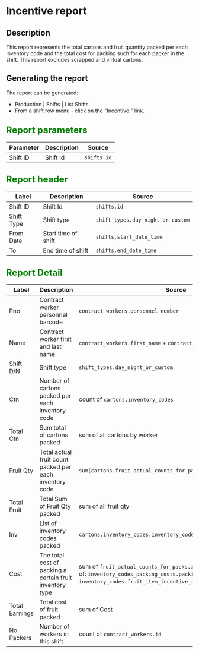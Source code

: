 # Incentive report

## Description
This report represents the total cartons and fruit quantity packed per each  inventory code
and the total cost  for packing such for each packer in the shift.
This report excludes scrapped and virtual cartons.

## Generating the report
The report can be generated:

* Production | Shifts | List Shifts
* From a shift row menu  - click on the "Incentive " link.


## <font color="green" font size = "5">Report parameters</font>
| Parameter | Description | Source |
| ----- | ----------- | ------ |
|  Shift ID  |Shift Id | `shifts.id` |
## <font color="green" font size = "5">Report header</font>
| Label | Description | Source |
| ----- | ----------- | ------ |
|  Shift ID  |Shift Id | `shifts.id` |
|  Shift Type | Shift type| `shift_types.day_night_or_custom` |
|  From Date |Start time of shift | `shifts.start_date_time` |
|  To |End time of shift | `shifts.end_date_time` |
## <font color="green" font size = "5">Report Detail</font>
| Label | Description | Source                                                                                                                                                                                   |
| ----- | ----------- |------------------------------------------------------------------------------------------------------------------------------------------------------------------------------------------|
|  Pno |Contract worker personnel barcode | `contract_workers.personnel_number`                                                                                                                                                      |
|  Name |Contract worker first and last name | `contract_workers.first_name`  +  `contract_workers.last_name`                                                                                                                           |
|  Shift D/N |Shift type| `shift_types.day_night_or_custom`                                                                                                                                                        |
|  Ctn |Number of cartons  packed  per each inventory code| count of `cartons.inventory_codes`                                                                                                                                                       |
|  Total Ctn |Sum total of cartons packed  | sum of all cartons by worker                                                                                                                                                             |
|  Fruit Qty |Total actual fruit count  packed  per each inventory code | `sum(cartons.fruit_actual_counts_for_packs.actual_count_for_pack)`                                                                                                                       |
|  Total Fruit |Total Sum of  Fruit Qty packed| sum of all fruit qty                                                                                                                                                                     |
|  Inv | List of inventory codes packed | `cartons.inventory_codes.inventory_code`                                                                                                                                                 | 
|  Cost |The total cost of packing  a certain fruit inventory type | sum of  `fruit_actual_counts_for_packs.actual_count_for_pack` * first of: `inventory_codes_packing_costs.packing_cost`  or  `inventory_codes.fruit_item_incentive_rate` that has a value |
|  Total Earnings |Total cost of fruit packed | sum of Cost                                                                                                                                                                              |
|  No Packers | Number of workers in this shift| count of `contract_workers.id`                                                                                                                                                           | 
